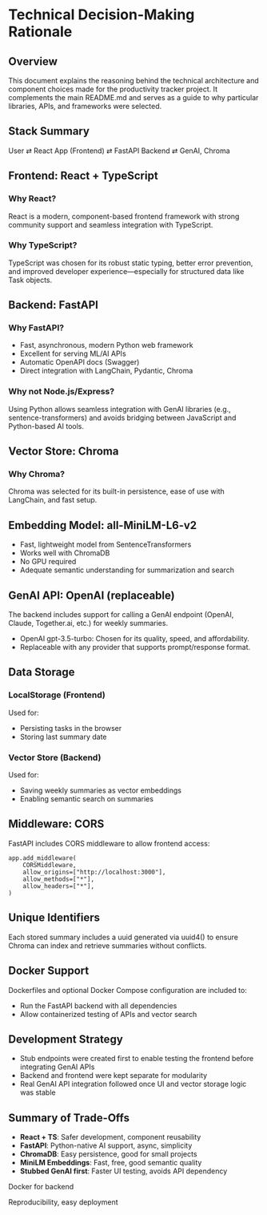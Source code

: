 # Technical Decision-Making Rationale

## Overview

This document explains the reasoning behind the technical architecture and component choices made for the productivity tracker project. It complements the main README.md and serves as a guide to why particular libraries, APIs, and frameworks were selected.

## Stack Summary

User ⇄ React App (Frontend) ⇄ FastAPI Backend ⇄ GenAI, Chroma

## Frontend: React + TypeScript

### Why React?

React is a modern, component-based frontend framework with strong community support and seamless integration with TypeScript.

### Why TypeScript?

TypeScript was chosen for its robust static typing, better error prevention, and improved developer experience—especially for structured data like Task objects.

## Backend: FastAPI

### Why FastAPI?

- Fast, asynchronous, modern Python web framework
- Excellent for serving ML/AI APIs
- Automatic OpenAPI docs (Swagger)
- Direct integration with LangChain, Pydantic, Chroma

### Why not Node.js/Express?

Using Python allows seamless integration with GenAI libraries (e.g., sentence-transformers) and avoids bridging between JavaScript and Python-based AI tools.

## Vector Store: Chroma

### Why Chroma?

Chroma was selected for its built-in persistence, ease of use with LangChain, and fast setup.

## Embedding Model: all-MiniLM-L6-v2

- Fast, lightweight model from SentenceTransformers
- Works well with ChromaDB
- No GPU required
- Adequate semantic understanding for summarization and search

## GenAI API: OpenAI (replaceable)

The backend includes support for calling a GenAI endpoint (OpenAI, Claude, Together.ai, etc.) for weekly summaries.

- OpenAI gpt-3.5-turbo: Chosen for its quality, speed, and affordability.
- Replaceable with any provider that supports prompt/response format.

## Data Storage

### LocalStorage (Frontend)

Used for:

- Persisting tasks in the browser
- Storing last summary date

### Vector Store (Backend)

Used for:
- Saving weekly summaries as vector embeddings
- Enabling semantic search on summaries

## Middleware: CORS

FastAPI includes CORS middleware to allow frontend access:
```
app.add_middleware(
    CORSMiddleware,
    allow_origins=["http://localhost:3000"],
    allow_methods=["*"],
    allow_headers=["*"],
)
```
 ## Unique Identifiers

Each stored summary includes a uuid generated via uuid4() to ensure Chroma can index and retrieve summaries without conflicts.

## Docker Support

Dockerfiles and optional Docker Compose configuration are included to:

- Run the FastAPI backend with all dependencies
- Allow containerized testing of APIs and vector search

## Development Strategy

- Stub endpoints were created first to enable testing the frontend before integrating GenAI APIs
- Backend and frontend were kept separate for modularity
- Real GenAI API integration followed once UI and vector storage logic was stable

## Summary of Trade-Offs

- **React + TS**: Safer development, component reusability
- **FastAPI**: Python-native AI support, async, simplicity
- **ChromaDB**: Easy persistence, good for small projects
- **MiniLM Embeddings**: Fast, free, good semantic quality
- **Stubbed GenAI first**: Faster UI testing, avoids API dependency

Docker for backend

Reproducibility, easy deployment
